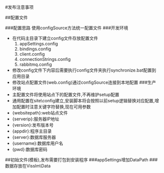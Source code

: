 #发布注意事项

##配置文件

###配置思路
使用configSource方法统一配置文件
###开发环境
* 在代码主目录下建立config文件存放配置文件
   1. appSettings.config
   2. bindings.config
   3. client.config
   4. connectionStrings.config
   5. rabbitmq.config
* 修改config文件下内容后需要执行config文件夹执行synchronize.bat配置到应用目录
*  修改站点配置文件(web.config)通过configSource连接到本地配置
###生产环境
* 主配置文件将使用站点下的配置文件,不再维护setup配置
* 通用配置在site\config建立,安装脚本将会按照以前setup逻辑替换对应配置,增加配置时注意关键字符替换,现在可用参数
* {websitepath}:web站点文件
* {serverip}:服务器IP地址
* {version}:发布版本号
* {appdir}:程序主目录
* {server}:数据库服务器
* {username}:数据库用户名
* {pwd}:数据库密码

##初始文件(模板),发布需要打包到安装程序
###appSettings增加DataPath
###数据存放在Visslm\Data

